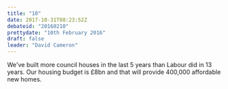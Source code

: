 ```yaml
---
title: "10"
date: 2017-10-31T08:23:52Z
debateid: "20160210"
prettydate: "10th February 2016"
draft: false
leader: "David Cameron"
---
```


We've built more council houses in the last 5 years than Labour did in 13 years. Our housing budget is £8bn and that will provide 400,000 affordable new homes.